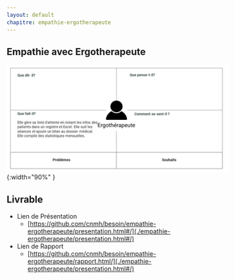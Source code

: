 ```yaml
---
layout: default
chapitre: empathie-ergotherapeute 
---
```



## Empathie avec Ergotherapeute

![Empathie Ergotherapeute](./images/carte-empathie-service-de-reeducation-Ergotherapeute-Alaoui-Ghita.png){:width="90%" }

<!-- new slide -->

## Livrable

- Lien de Présentation
  - [https://github.com/cnmh/besoin/empathie-ergotherapeute/presentation.html#/](./empathie-ergotherapeute/presentation.html#/)
- Lien de Rapport
  - [https://github.com/cnmh/besoin/empathie-ergotherapeute/rapport.html/](./empathie-ergotherapeute/presentation.html#/)

<!-- new slide -->
